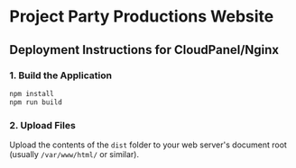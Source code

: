 # Project Party Productions Website


## Deployment Instructions for CloudPanel/Nginx

### 1. Build the Application
```bash
npm install
npm run build
```

### 2. Upload Files
Upload the contents of the `dist` folder to your web server's document root (usually `/var/www/html/` or similar).
